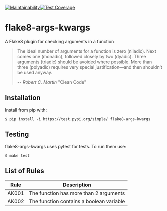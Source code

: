 [![Maintainability](https://api.codeclimate.com/v1/badges/9490f1466ac93407443d/maintainability)](https://codeclimate.com/github/Aleksey94Dan/flake8-args-kwargs/maintainability)[![Test Coverage](https://api.codeclimate.com/v1/badges/9490f1466ac93407443d/test_coverage)](https://codeclimate.com/github/Aleksey94Dan/flake8-args-kwargs/test_coverage)

# flake8-args-kwargs

A Flake8 plugin for checking arguments in a function

>The  ideal  number  of  arguments  for  a  function  is
>zero (niladic). Next comes one (monadic), followed
>closely  by  two  (dyadic). Three  arguments  (triadic)
>should be avoided where possible. More than three
>(polyadic)  requires  very  special  justification—and
>then shouldn’t be used anyway.
>
> -- <cite>Robert C. Martin</cite> "Clean Code"

## Installation

Install from pip with:

```
$ pip install -i https://test.pypi.org/simple/ flake8-args-kwargs 

```

## Testing

flake8-args-kwargs uses pytest for tests. To run them use:

```
$ make test

```

## List of Rules

| Rule | Description |
| ---- | ----------- |
| AK001| The function has more than 2 arguments |
| AK002| The function contains a boolean variable|



